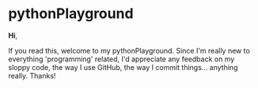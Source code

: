 # pythonPlayground

**Hi**,

If you read this, welcome to my pythonPlayground.
Since I'm really new to everything 'programming' related, I'd appreciate any feedback on my sloppy code, the way I use GitHub, the way I commit things... anything really. Thanks!





